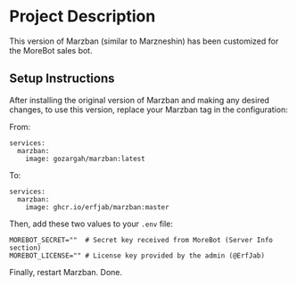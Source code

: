 # Project Description  

This version of Marzban (similar to Marzneshin) has been customized for the MoreBot sales bot.  

## Setup Instructions  

After installing the original version of Marzban and making any desired changes, to use this version, replace your Marzban tag in the configuration:  

From:  
```  
services:  
  marzban:  
    image: gozargah/marzban:latest  
```  

To:  
```  
services:  
  marzban:  
    image: ghcr.io/erfjab/marzban:master  
```  

Then, add these two values to your `.env` file:  

```  
MOREBOT_SECRET=""  # Secret key received from MoreBot (Server Info section)  
MOREBOT_LICENSE="" # License key provided by the admin (@ErfJab)  
```  

Finally, restart Marzban. Done.